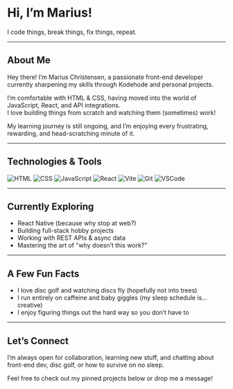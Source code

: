 # Hi, I’m Marius!  
I code things, break things, fix things, repeat.

---

## About Me

Hey there! I’m Marius Christensen, a passionate front-end developer currently sharpening my skills through Kodehode and personal projects.  

I’m comfortable with HTML & CSS, having moved into the world of JavaScript, React, and API integrations.  
I love building things from scratch and watching them (sometimes) work!

My learning journey is still ongoing, and I’m enjoying every frustrating, rewarding, and head-scratching minute of it.

---

## Technologies & Tools

![HTML](https://img.shields.io/badge/HTML5-E34F26?style=flat&logo=html5&logoColor=white)
![CSS](https://img.shields.io/badge/CSS3-1572B6?style=flat&logo=css3&logoColor=white)
![JavaScript](https://img.shields.io/badge/JavaScript-F7DF1E?style=flat&logo=javascript&logoColor=black)
![React](https://img.shields.io/badge/React-20232A?style=flat&logo=react&logoColor=61DAFB)
![Vite](https://img.shields.io/badge/Vite-646CFF?style=flat&logo=vite&logoColor=white)
![Git](https://img.shields.io/badge/Git-F05032?style=flat&logo=git&logoColor=white)
![VSCode](https://img.shields.io/badge/VS%20Code-007ACC?style=flat&logo=visual-studio-code&logoColor=white)

---

## Currently Exploring

- React Native (because why stop at web?)
- Building full-stack hobby projects
- Working with REST APIs & async data
- Mastering the art of "why doesn’t this work?"

---

## A Few Fun Facts

-  I love disc golf and watching discs fly (hopefully not into trees)
-  I run entirely on caffeine and baby giggles (my sleep schedule is… creative)
-  I enjoy figuring things out the hard way so you don’t have to

---


## Let’s Connect

I’m always open for collaboration, learning new stuff, and chatting about front-end dev, disc golf, or how to survive on no sleep.

Feel free to check out my pinned projects below or drop me a message!




